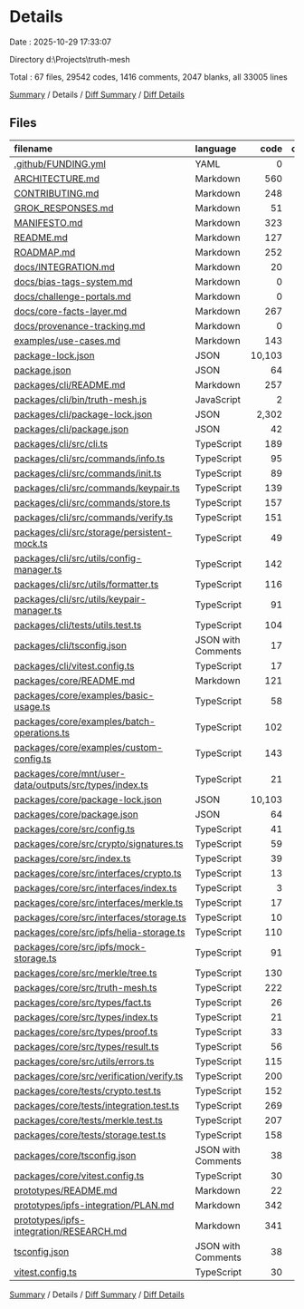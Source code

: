 # Details

Date : 2025-10-29 17:33:07

Directory d:\\Projects\\truth-mesh

Total : 67 files,  29542 codes, 1416 comments, 2047 blanks, all 33005 lines

[Summary](results.md) / Details / [Diff Summary](diff.md) / [Diff Details](diff-details.md)

## Files
| filename | language | code | comment | blank | total |
| :--- | :--- | ---: | ---: | ---: | ---: |
| [.github/FUNDING.yml](/.github/FUNDING.yml) | YAML | 0 | 0 | 1 | 1 |
| [ARCHITECTURE.md](/ARCHITECTURE.md) | Markdown | 560 | 0 | 127 | 687 |
| [CONTRIBUTING.md](/CONTRIBUTING.md) | Markdown | 248 | 0 | 112 | 360 |
| [GROK\_RESPONSES.md](/GROK_RESPONSES.md) | Markdown | 51 | 0 | 28 | 79 |
| [MANIFESTO.md](/MANIFESTO.md) | Markdown | 323 | 0 | 140 | 463 |
| [README.md](/README.md) | Markdown | 127 | 0 | 67 | 194 |
| [ROADMAP.md](/ROADMAP.md) | Markdown | 252 | 0 | 96 | 348 |
| [docs/INTEGRATION.md](/docs/INTEGRATION.md) | Markdown | 20 | 0 | 8 | 28 |
| [docs/bias-tags-system.md](/docs/bias-tags-system.md) | Markdown | 0 | 0 | 1 | 1 |
| [docs/challenge-portals.md](/docs/challenge-portals.md) | Markdown | 0 | 0 | 1 | 1 |
| [docs/core-facts-layer.md](/docs/core-facts-layer.md) | Markdown | 267 | 0 | 99 | 366 |
| [docs/provenance-tracking.md](/docs/provenance-tracking.md) | Markdown | 0 | 0 | 1 | 1 |
| [examples/use-cases.md](/examples/use-cases.md) | Markdown | 143 | 0 | 62 | 205 |
| [package-lock.json](/package-lock.json) | JSON | 10,103 | 0 | 1 | 10,104 |
| [package.json](/package.json) | JSON | 64 | 0 | 1 | 65 |
| [packages/cli/README.md](/packages/cli/README.md) | Markdown | 257 | 0 | 117 | 374 |
| [packages/cli/bin/truth-mesh.js](/packages/cli/bin/truth-mesh.js) | JavaScript | 2 | 2 | 2 | 6 |
| [packages/cli/package-lock.json](/packages/cli/package-lock.json) | JSON | 2,302 | 0 | 1 | 2,303 |
| [packages/cli/package.json](/packages/cli/package.json) | JSON | 42 | 0 | 2 | 44 |
| [packages/cli/src/cli.ts](/packages/cli/src/cli.ts) | TypeScript | 189 | 34 | 31 | 254 |
| [packages/cli/src/commands/info.ts](/packages/cli/src/commands/info.ts) | TypeScript | 95 | 17 | 17 | 129 |
| [packages/cli/src/commands/init.ts](/packages/cli/src/commands/init.ts) | TypeScript | 89 | 16 | 18 | 123 |
| [packages/cli/src/commands/keypair.ts](/packages/cli/src/commands/keypair.ts) | TypeScript | 139 | 16 | 32 | 187 |
| [packages/cli/src/commands/store.ts](/packages/cli/src/commands/store.ts) | TypeScript | 157 | 28 | 29 | 214 |
| [packages/cli/src/commands/verify.ts](/packages/cli/src/commands/verify.ts) | TypeScript | 151 | 25 | 27 | 203 |
| [packages/cli/src/storage/persistent-mock.ts](/packages/cli/src/storage/persistent-mock.ts) | TypeScript | 49 | 20 | 12 | 81 |
| [packages/cli/src/utils/config-manager.ts](/packages/cli/src/utils/config-manager.ts) | TypeScript | 142 | 56 | 22 | 220 |
| [packages/cli/src/utils/formatter.ts](/packages/cli/src/utils/formatter.ts) | TypeScript | 116 | 37 | 22 | 175 |
| [packages/cli/src/utils/keypair-manager.ts](/packages/cli/src/utils/keypair-manager.ts) | TypeScript | 91 | 45 | 16 | 152 |
| [packages/cli/tests/utils.test.ts](/packages/cli/tests/utils.test.ts) | TypeScript | 104 | 19 | 35 | 158 |
| [packages/cli/tsconfig.json](/packages/cli/tsconfig.json) | JSON with Comments | 17 | 0 | 0 | 17 |
| [packages/cli/vitest.config.ts](/packages/cli/vitest.config.ts) | TypeScript | 17 | 0 | 2 | 19 |
| [packages/core/README.md](/packages/core/README.md) | Markdown | 121 | 0 | 42 | 163 |
| [packages/core/examples/basic-usage.ts](/packages/core/examples/basic-usage.ts) | TypeScript | 58 | 26 | 12 | 96 |
| [packages/core/examples/batch-operations.ts](/packages/core/examples/batch-operations.ts) | TypeScript | 102 | 29 | 18 | 149 |
| [packages/core/examples/custom-config.ts](/packages/core/examples/custom-config.ts) | TypeScript | 143 | 47 | 51 | 241 |
| [packages/core/mnt/user-data/outputs/src/types/index.ts](/packages/core/mnt/user-data/outputs/src/types/index.ts) | TypeScript | 21 | 12 | 4 | 37 |
| [packages/core/package-lock.json](/packages/core/package-lock.json) | JSON | 10,103 | 0 | 1 | 10,104 |
| [packages/core/package.json](/packages/core/package.json) | JSON | 64 | 0 | 1 | 65 |
| [packages/core/src/config.ts](/packages/core/src/config.ts) | TypeScript | 41 | 43 | 11 | 95 |
| [packages/core/src/crypto/signatures.ts](/packages/core/src/crypto/signatures.ts) | TypeScript | 59 | 52 | 14 | 125 |
| [packages/core/src/index.ts](/packages/core/src/index.ts) | TypeScript | 39 | 18 | 9 | 66 |
| [packages/core/src/interfaces/crypto.ts](/packages/core/src/interfaces/crypto.ts) | TypeScript | 13 | 54 | 9 | 76 |
| [packages/core/src/interfaces/index.ts](/packages/core/src/interfaces/index.ts) | TypeScript | 3 | 9 | 2 | 14 |
| [packages/core/src/interfaces/merkle.ts](/packages/core/src/interfaces/merkle.ts) | TypeScript | 17 | 65 | 10 | 92 |
| [packages/core/src/interfaces/storage.ts](/packages/core/src/interfaces/storage.ts) | TypeScript | 10 | 48 | 9 | 67 |
| [packages/core/src/ipfs/helia-storage.ts](/packages/core/src/ipfs/helia-storage.ts) | TypeScript | 110 | 62 | 28 | 200 |
| [packages/core/src/ipfs/mock-storage.ts](/packages/core/src/ipfs/mock-storage.ts) | TypeScript | 91 | 86 | 27 | 204 |
| [packages/core/src/merkle/tree.ts](/packages/core/src/merkle/tree.ts) | TypeScript | 130 | 70 | 36 | 236 |
| [packages/core/src/truth-mesh.ts](/packages/core/src/truth-mesh.ts) | TypeScript | 222 | 123 | 54 | 399 |
| [packages/core/src/types/fact.ts](/packages/core/src/types/fact.ts) | TypeScript | 26 | 45 | 6 | 77 |
| [packages/core/src/types/index.ts](/packages/core/src/types/index.ts) | TypeScript | 21 | 12 | 4 | 37 |
| [packages/core/src/types/proof.ts](/packages/core/src/types/proof.ts) | TypeScript | 33 | 55 | 7 | 95 |
| [packages/core/src/types/result.ts](/packages/core/src/types/result.ts) | TypeScript | 56 | 70 | 13 | 139 |
| [packages/core/src/utils/errors.ts](/packages/core/src/utils/errors.ts) | TypeScript | 115 | 43 | 39 | 197 |
| [packages/core/src/verification/verify.ts](/packages/core/src/verification/verify.ts) | TypeScript | 200 | 56 | 29 | 285 |
| [packages/core/tests/crypto.test.ts](/packages/core/tests/crypto.test.ts) | TypeScript | 152 | 9 | 55 | 216 |
| [packages/core/tests/integration.test.ts](/packages/core/tests/integration.test.ts) | TypeScript | 269 | 22 | 75 | 366 |
| [packages/core/tests/merkle.test.ts](/packages/core/tests/merkle.test.ts) | TypeScript | 207 | 12 | 60 | 279 |
| [packages/core/tests/storage.test.ts](/packages/core/tests/storage.test.ts) | TypeScript | 158 | 9 | 59 | 226 |
| [packages/core/tsconfig.json](/packages/core/tsconfig.json) | JSON with Comments | 38 | 6 | 6 | 50 |
| [packages/core/vitest.config.ts](/packages/core/vitest.config.ts) | TypeScript | 30 | 6 | 7 | 43 |
| [prototypes/README.md](/prototypes/README.md) | Markdown | 22 | 0 | 12 | 34 |
| [prototypes/ipfs-integration/PLAN.md](/prototypes/ipfs-integration/PLAN.md) | Markdown | 342 | 0 | 104 | 446 |
| [prototypes/ipfs-integration/RESEARCH.md](/prototypes/ipfs-integration/RESEARCH.md) | Markdown | 341 | 0 | 90 | 431 |
| [tsconfig.json](/tsconfig.json) | JSON with Comments | 38 | 6 | 6 | 50 |
| [vitest.config.ts](/vitest.config.ts) | TypeScript | 30 | 6 | 7 | 43 |

[Summary](results.md) / Details / [Diff Summary](diff.md) / [Diff Details](diff-details.md)